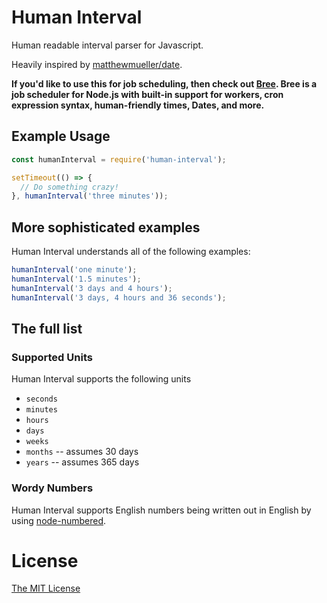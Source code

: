 # Human Interval
Human readable interval parser for Javascript.

Heavily inspired by
[matthewmueller/date](http://github.com/matthewmueller/date).

**If you'd like to use this for job scheduling, then check out [Bree](https://jobscheduler.net).  Bree is a job scheduler for Node.js with built-in support for workers, cron expression syntax, human-friendly times, Dates, and more.**

## Example Usage

```js
const humanInterval = require('human-interval');

setTimeout(() => {
  // Do something crazy!
}, humanInterval('three minutes'));

```

## More sophisticated examples

Human Interval understands all of the following examples:

```js
humanInterval('one minute');
humanInterval('1.5 minutes');
humanInterval('3 days and 4 hours');
humanInterval('3 days, 4 hours and 36 seconds');
```

## The full list

### Supported Units

Human Interval supports the following units

- `seconds`
- `minutes`
- `hours`
- `days`
- `weeks`
- `months` -- assumes 30 days
- `years` -- assumes 365 days

### Wordy Numbers

Human Interval supports English numbers being written out in English by using [node-numbered](https://github.com/blakeembrey/node-numbered).

# License
[The MIT License](LICENSE.md)
